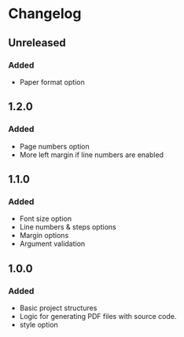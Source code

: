 # Changelog

## Unreleased

### Added

- Paper format option

## 1.2.0

### Added

- Page numbers option
- More left margin if line numbers are enabled

## 1.1.0

### Added

- Font size option
- Line numbers & steps options
- Margin options
- Argument validation

## 1.0.0

### Added

- Basic project structures
- Logic for generating PDF files with source code.
- style option
